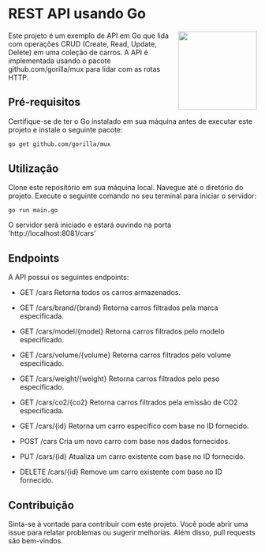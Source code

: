 # REST API usando Go 

<img align="right" width="159px" src="https://i0.wp.com/cdn-images-1.medium.com/max/1200/1*lSUb1T4YW1td0UskwsGZ1w.gif?w=1920&ssl=1">


Este projeto é um exemplo de API em Go que lida com operações CRUD (Create, Read, Update, Delete) em uma coleção de carros. A API é implementada usando o pacote github.com/gorilla/mux para lidar com as rotas HTTP.

## Pré-requisitos
Certifique-se de ter o Go instalado em sua máquina antes de executar este projeto e instale o seguinte pacote:

```sh
go get github.com/gorilla/mux
```

## Utilização
Clone este repositório em sua máquina local.
Navegue até o diretório do projeto.
Execute o seguinte comando no seu terminal para iniciar o servidor:
```shell
go run main.go
```
O servidor será iniciado e estará ouvindo na porta 'http://localhost:8081/cars'

## Endpoints
A API possui os seguintes endpoints:
- GET /cars
Retorna todos os carros armazenados.

- GET /cars/brand/{brand}
Retorna carros filtrados pela marca especificada.

- GET /cars/model/{model}
Retorna carros filtrados pelo modelo especificado.

- GET /cars/volume/{volume}
Retorna carros filtrados pelo volume especificado.

- GET /cars/weight/{weight}
Retorna carros filtrados pelo peso especificado.

- GET /cars/co2/{co2}
Retorna carros filtrados pela emissão de CO2 especificada.

- GET /cars/{id}
Retorna um carro específico com base no ID fornecido.

- POST /cars
Cria um novo carro com base nos dados fornecidos.

- PUT /cars/{id}
Atualiza um carro existente com base no ID fornecido.

- DELETE /cars/{id}
Remove um carro existente com base no ID fornecido.

## Contribuição
Sinta-se à vontade para contribuir com este projeto. Você pode abrir uma issue para relatar problemas ou sugerir melhorias. Além disso, pull requests são bem-vindos.
